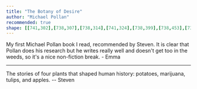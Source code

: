 ```yaml
---
title: "The Botany of Desire"
author: "Michael Pollan"
recommended: true
shape: [[741,302],[738,307],[738,314],[741,324],[738,399],[738,453],[734,483],[733,534],[731,549],[729,611],[725,666],[726,682],[733,685],[757,685],[761,682],[763,678],[763,562],[766,544],[767,525],[767,469],[771,457],[771,412],[773,396],[774,340],[777,329],[777,324],[770,312],[754,304],[745,302]]
---
```


My first Michael Pollan book I read, recommended by Steven.  It is clear that Pollan does his research but he writes really well and doesn't get too in the weeds, so it's a nice non-fiction break. - Emma

---

The stories of four plants that shaped human history: potatoes, marijuana, tulips, and apples.
-- Steven
